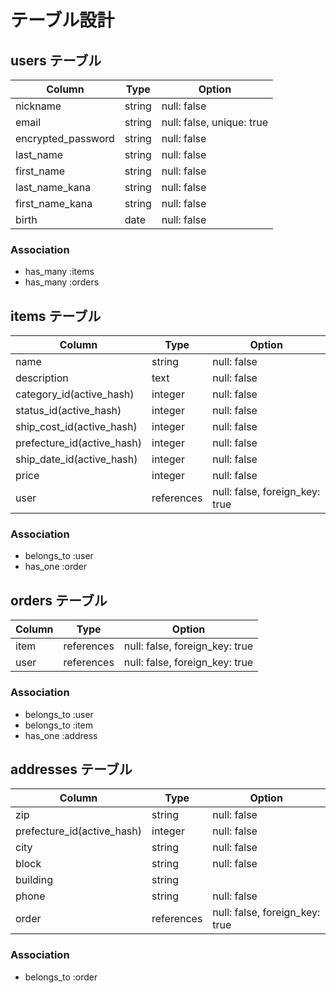 # テーブル設計

## users テーブル

| Column               | Type   | Option                    |
| -------------------- | ------ | ------------------------- |
| nickname             | string | null: false               |
| email                | string | null: false, unique: true |
| encrypted_password   | string | null: false               |
| last_name            | string | null: false               |
| first_name           | string | null: false               |
| last_name_kana       | string | null: false               |
| first_name_kana      | string | null: false               |
| birth                | date   | null: false               |

### Association

- has_many :items
- has_many :orders

## items テーブル

| Column                      | Type       | Option                         |
| --------------------------- | ---------- | ------------------------------ |
| name                        | string     | null: false                    |
| description                 | text       | null: false                    |
| category_id(active_hash)    | integer    | null: false                    |
| status_id(active_hash)      | integer    | null: false                    |
| ship_cost_id(active_hash)   | integer    | null: false                    |
| prefecture_id(active_hash)  | integer    | null: false                    |
| ship_date_id(active_hash)   | integer    | null: false                    |
| price                       | integer    | null: false                    |
| user                        | references | null: false, foreign_key: true |

### Association

- belongs_to :user
- has_one :order

## orders テーブル

| Column | Type       | Option                         |
| ------ | ---------- | ------------------------------ |
| item   | references | null: false, foreign_key: true |
| user   | references | null: false, foreign_key: true |

### Association

- belongs_to :user
- belongs_to :item
- has_one :address

## addresses テーブル

| Column                     | Type       | Option                         |
| -------------------------- | ---------- | ------------------------------ |
| zip                        | string     | null: false                    |
| prefecture_id(active_hash) | integer    | null: false                    |
| city                       | string     | null: false                    |
| block                      | string     | null: false                    |
| building                   | string     |                                |
| phone                      | string     | null: false                    |
| order                      | references | null: false, foreign_key: true |

### Association

- belongs_to :order